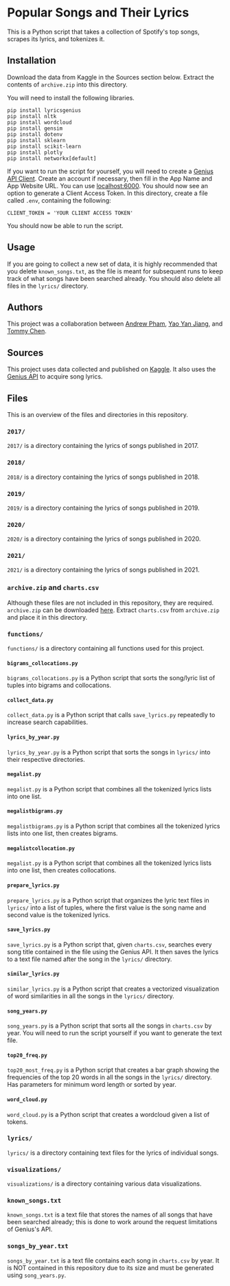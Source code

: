 # Popular Songs and Their Lyrics

This is a Python script that takes a collection of Spotify's top songs, scrapes its lyrics, and tokenizes it.

## Installation

Download the data from Kaggle in the Sources section below. Extract the contents of `archive.zip` into this directory.

You will need to install the following libraries.

    pip install lyricsgenius
    pip install nltk
    pip install wordcloud
    pip install gensim
    pip install dotenv
    pip install sklearn
    pip install scikit-learn
    pip install plotly
    pip install networkx[default]

If you want to run the script for yourself, you will need to create a [Genius API Client](https://genius.com/api-clients). Create an account if necessary, then fill in the App Name and App Website URL. You can use [localhost:6000](http://localhost:6000/). You should now see an option to generate a Client Access Token. In this directory, create a file called `.env`, containing the following:

    CLIENT_TOKEN = 'YOUR CLIENT ACCESS TOKEN'

You should now be able to run the script.

## Usage

If you are going to collect a new set of data, it is highly recommended that you delete `known_songs.txt`, as the file is meant for subsequent runs to keep track of what songs have been searched already. You should also delete all files in the `lyrics/` directory.

## Authors

This project was a collaboration between [Andrew Pham](https://github.com/phamao), [Yao Yan Jiang](https://github.com/yaoyan01), and [Tommy Chen](https://github.com/chenafb).

## Sources

This project uses data collected and published on [Kaggle](https://www.kaggle.com/datasets/dhruvildave/spotify-charts). It also uses the [Genius API](https://docs.genius.com/) to acquire song lyrics.

## Files

This is an overview of the files and directories in this repository.

### `2017/`

`2017/` is a directory containing the lyrics of songs published in 2017.

### `2018/`

`2018/` is a directory containing the lyrics of songs published in 2018.

### `2019/`

`2019/` is a directory containing the lyrics of songs published in 2019.

### `2020/`

`2020/` is a directory containing the lyrics of songs published in 2020.

### `2021/`

`2021/` is a directory containing the lyrics of songs published in 2021.

### `archive.zip` and `charts.csv`

Although these files are not included in this repository, they are required. `archive.zip` can be downloaded [here](https://www.kaggle.com/datasets/dhruvildave/spotify-charts). Extract `charts.csv` from `archive.zip` and place it in this directory.

### `functions/`

`functions/` is a directory containing all functions used for this project.

#### `bigrams_collocations.py`

`bigrams_collocations.py` is a Python script that sorts the song/lyric list of tuples into bigrams and collocations.

#### `collect_data.py`

`collect_data.py` is a Python script that calls `save_lyrics.py` repeatedly to increase search capabilities.

#### `lyrics_by_year.py`

`lyrics_by_year.py` is a Python script that sorts the songs in `lyrics/` into their respective directories.

#### `megalist.py`

`megalist.py` is a Python script that combines all the tokenized lyrics lists into one list.

#### `megalistbigrams.py`

`megalistbigrams.py` is a Python script that combines all the tokenized lyrics lists into one list, then creates bigrams.

#### `megalistcollocation.py`

`megalist.py` is a Python script that combines all the tokenized lyrics lists into one list, then creates collocations.

#### `prepare_lyrics.py`

`prepare_lyrics.py` is a Python script that organizes the lyric text files in `lyrics/` into a list of tuples, where the first value is the song name and second value is the tokenized lyrics.

#### `save_lyrics.py`

`save_lyrics.py` is a Python script that, given `charts.csv`, searches every song title contained in the file using the Genius API. It then saves the lyrics to a text file named after the song in the `lyrics/` directory.

#### `similar_lyrics.py`

`similar_lyrics.py` is a Python script that creates a vectorized visualization of word similarities in all the songs in the `lyrics/` directory.

#### `song_years.py`

`song_years.py` is a Python script that sorts all the songs in `charts.csv` by year. You will need to run the script yourself if you want to generate the text file.

#### `top20_freq.py`

`top20_most_freq.py` is a Python script that creates a bar graph showing the frequencies of the top 20 words in all the songs in the `lyrics/` directory. Has parameters for minimum word length or sorted by year.

#### `word_cloud.py`

`word_cloud.py` is a Python script that creates a wordcloud given a list of tokens.

### `lyrics/`

`lyrics/` is a directory containing text files for the lyrics of individual songs.

### `visualizations/`

`visualizations/` is a directory containing various data visualizations.

### `known_songs.txt`

`known_songs.txt` is a text file that stores the names of all songs that have been searched already; this is done to work around the request limitations of Genius's API.

### `songs_by_year.txt`

`songs_by_year.txt` is a text file contains each song in `charts.csv` by year. It is NOT contained in this repository due to its size and must be generated using `song_years.py`.